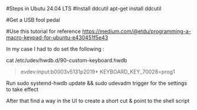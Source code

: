 #Steps in Ubutu 24.04 LTS
#Install ddcutil
apt-get install ddcutil


#Get a USB fool pedal

#Use this tutorial for reference
https://medium.com/@etdu/programming-a-macro-keypad-for-ubuntu-e430451f5e43

In my case I had to do set the following :

cat /etc/udev/hwdb.d/90-custom-keyboard.hwdb  

> evdev:input:b0003v5131p2019*
>  KEYBOARD_KEY_70028=prog1

Run 
sudo systemd-hwdb update && sudo udevadm trigger 
for the settings to take effect

After that find a way in the UI to create a short cut & point to the shell script



